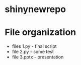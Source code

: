 # shinynewrepo

# File organization

- files 1.py - final script
- file 2.py - some test
- file 3.pptx - presentation
